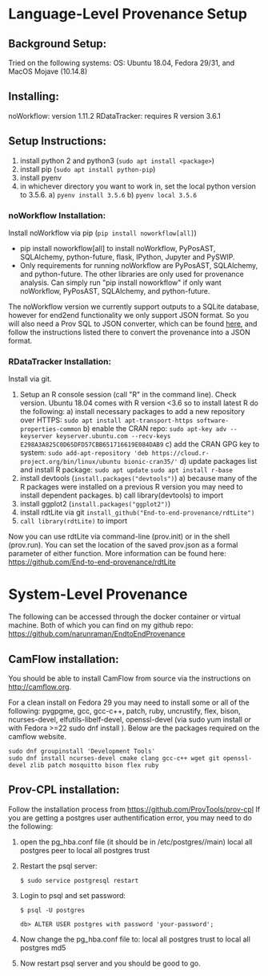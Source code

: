 # Language-Level Provenance Setup

## Background Setup:
Tried on the following systems:
OS: Ubuntu 18.04, Fedora 29/31, and MacOS Mojave (10.14.8) 

## Installing:
noWorkflow: version 1.11.2
RDataTracker: requires R version 3.6.1

## Setup Instructions:
1. install python 2 and python3 (```sudo apt install <package>```)
2. install pip  (```sudo apt install python-pip```)
3. install pyenv 
4. in whichever directory you want to work in, set the local python version to 3.5.6.
   a) ```pyenv install 3.5.6```
   b) ```pyenv local 3.5.6```



### noWorkflow Installation:

Install noWorkflow via pip (```pip install noworkflow[all]```)
   - pip install noworkflow[all] to install noWorkflow, PyPosAST, SQLAlchemy, 
      python-future, flask, IPython, Jupyter and PySWIP.
   - Only requirements for running noWorkflow are PyPosAST, SQLAlchemy, and python-future. 
      The other libraries are only used for provenance analysis. Can simply run 
      "pip install noworkflow" if only want noWorkflow, PyPosAST, SQLAlchemy, and python-future.

The noWorkflow version we currently support outputs to a SQLite database, however for end2end functionality we only support JSON format. So you will also need a Prov SQL to JSON converter, which can be found [here](https://github.com/jwons/Prov-SQLtoJSON), and follow the instructions listed there to convert the provenance into a JSON format. 

### RDataTracker Installation:
Install via git.
1. Setup an R console session (call "R" in the command line). Check version. 
   Ubuntu 18.04 comes with R version <3.6 so to install latest R do the following:
   a) install necessary packages to add a new repository over HTTPS:
       ```sudo apt install apt-transport-https software-properties-common```
   b) enable the CRAN repo:
       ```sudo apt-key adv --keyserver keyserver.ubuntu.com --recv-keys E298A3A825C0D65DFD57CBB651716619E084DAB9```
   c) add the CRAN GPG key to system:
       ```sudo add-apt-repository 'deb https://cloud.r-project.org/bin/linux/ubuntu bionic-cran35/'```
   d) update packages list and install R package:
       ```sudo apt update```
       ```sudo apt install r-base```
2. install devtools (```install.packages("devtools")```)
   a) because many of the R packages were installed on a previous R version 
       you may need to install dependent packages.
   b) call library(devtools) to import
3. install ggplot2 (```install.packages("ggplot2")```)
4. install rdtLite via git
    ```install_github("End-to-end-provenance/rdtLite")```
5. ```call library(rdtLite)``` to import

Now you can use rdtLite via command-line (prov.init) or in the shell (prov.run). You can set the location of the saved prov.json as a formal parameter of either function. 
More information can be found here: https://github.com/End-to-end-provenance/rdtLite

# System-Level Provenance

The following can be accessed through the docker container or virtual machine. Both of which you can find on my github repo: https://github.com/narunraman/EndtoEndProvenance

## CamFlow installation:
You should be able to install CamFlow from source via the instructions on http://camflow.org.

For a clean install on Fedora 29 you may need to install some or all of the following: pygpgme, gcc, gcc-c++, patch, ruby, uncrustify, flex, bison, ncurses-devel, elfutils-libelf-devel, openssl-devel (via sudo yum install <package-name> or with Fedora >=22 sudo dnf install <package-name>).
Below are the packages required on the camflow website.

```
sudo dnf groupinstall 'Development Tools'
sudo dnf install ncurses-devel cmake clang gcc-c++ wget git openssl-devel zlib patch mosquitto bison flex ruby
```

## Prov-CPL installation:
Follow the installation process from https://github.com/ProvTools/prov-cpl
If you are getting a postgres user authentification error, you may need to do the following:
1. open the pg_hba.conf file (it should be in /etc/postgres/<version-num>/main)
	local	all 		postgres		peer
   to
	local	all		postgres		trust
2. Restart the psql server:
	
	```$ sudo service postgresql restart```
3. Login to psql and set password:
	
	```$ psql -U postgres```
	
	```db> ALTER USER postgres with password 'your-password';```
4. Now change the pg_hba.conf file to:
	local	all		postgres		trust
   to
	local	all		postgres		md5
5. Now restart psql server and you should be good to go.

